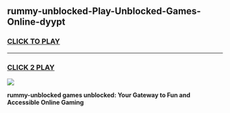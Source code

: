 
## rummy-unblocked-Play-Unblocked-Games-Online-dyypt
<h3>
<a href="https://premium76.site?title=rummy-unblocked&ref=25A">CLICK TO PLAY</a></h3>
<hr>

<h3>
<a href="https://premium76.site?title=rummy-unblocked&ref=25A">CLICK 2 PLAY</a>
  
</h3>

<a href="https://premium76.site?title=rummy-unblocked&ref=25A"><img src="https://clearcache.store/games.png"></a>


**rummy-unblocked games unblocked: Your Gateway to Fun and Accessible Online Gaming**
